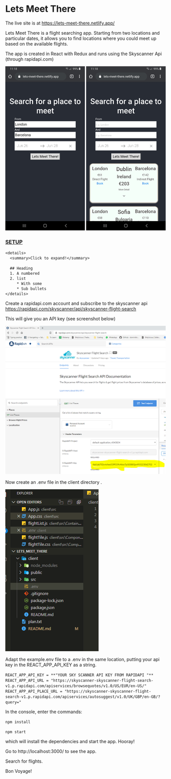 ﻿# Lets Meet There

The live site is at https://lets-meet-there.netlify.app/

Lets Meet There is a flight searching app. Starting from two locations and particular dates, it allows you to find locations where you could meet up based on the available flights.

The app is created in React with Redux and runs using the Skyscanner Api (through rapidapi.com)

<div align='center'><img src="readme_img/galaxyScreen1.jpg" width="250" ><span> </span><img src="readme_img/galaxyScreen2.jpg" width="250"> </div>

### <u>SETUP</u>

```
<details>
  <summary>Click to expand!</summary>

  ## Heading
  1. A numbered
  2. list
     * With some
     * Sub bullets
</details>
```

Create a rapidapi.com account and subscribe to the skyscanner api https://rapidapi.com/skyscanner/api/skyscanner-flight-search

This will give you an API key (see screenshot below)

![image-20200422090013551](./readme_img/image-20200422090013551.png)

Now create an .env file in the client directory .

![image-20200422090250556](./readme_img/image-20200422090250556.png)

Adapt the example.env file to a .env in the same location, putting your api key in the REACT_APP_API_KEY as a string.

`REACT_APP_API_KEY = **"YOUR SKY SCANNER API KEY FROM RAPIDAPI "**`
`REACT_APP_API_URL = "https://skyscanner-skyscanner-flight-search-v1.p.rapidapi.com/apiservices/browsequotes/v1.0/US/EUR/en-US/"`
`REACT_APP_API_PLACE_URL = "https://skyscanner-skyscanner-flight-search-v1.p.rapidapi.com/apiservices/autosuggest/v1.0/UK/GBP/en-GB/?query="`

In the console, enter the commands:

`npm install`

`npm start`

which will install the dependencies and start the app. Hooray!

Go to http://localhost:3000/ to see the app.

Search for flights.

Bon Voyage!
